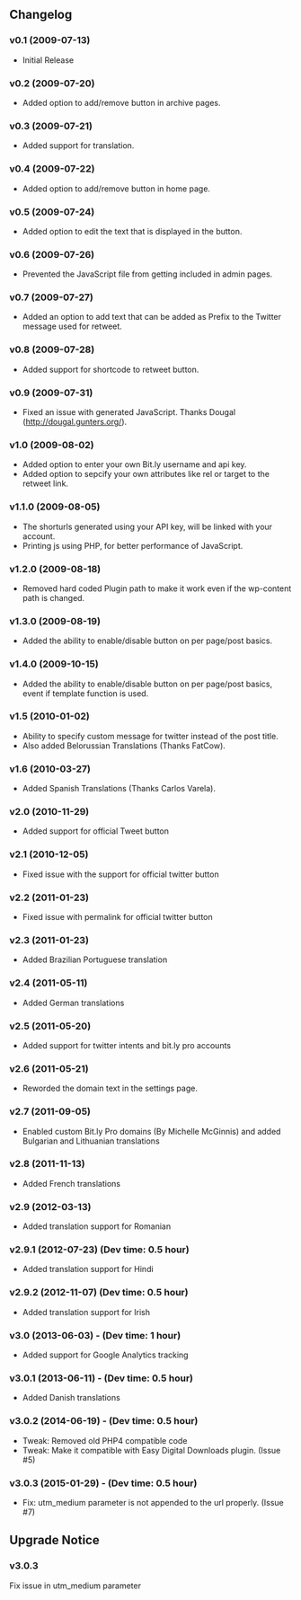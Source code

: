 ## Changelog ##

### v0.1 (2009-07-13) ###

*   Initial Release

### v0.2 (2009-07-20) ###

*   Added option to add/remove button in archive pages.

### v0.3 (2009-07-21) ###

*   Added support for translation.

### v0.4 (2009-07-22) ###

*   Added option to add/remove button in home page.

### v0.5 (2009-07-24) ###

*   Added option to edit the text that is displayed in the button.

### v0.6 (2009-07-26) ###

*   Prevented the JavaScript file from getting included in admin pages.

### v0.7 (2009-07-27) ###

*   Added an option to add text that can be added as Prefix to the Twitter message used for retweet.

### v0.8 (2009-07-28) ###

*   Added support for shortcode to retweet button.

### v0.9 (2009-07-31) ###

*   Fixed an issue with generated JavaScript. Thanks Dougal (http://dougal.gunters.org/).

### v1.0 (2009-08-02) ###

*   Added option to enter your own Bit.ly username and api key.
*   Added option to sepcify your own attributes like rel or target to the retweet link.

### v1.1.0 (2009-08-05) ###

*   The shorturls generated using your API key, will be linked with your account.
*   Printing js using PHP, for better performance of JavaScript.

### v1.2.0 (2009-08-18) ###

*   Removed hard coded Plugin path to make it work even if the wp-content path is changed.

### v1.3.0 (2009-08-19) ###
*   Added the ability to enable/disable button on per page/post basics.

### v1.4.0 (2009-10-15) ###
*   Added the ability to enable/disable button on per page/post basics, event if template function is used.

### v1.5 (2010-01-02) ###
*   Ability to specify custom message for twitter instead of the post title.
*   Also added Belorussian Translations (Thanks FatCow).

### v1.6 (2010-03-27) ###
*   Added Spanish Translations (Thanks Carlos Varela).

### v2.0 (2010-11-29) ###
*   Added support for official Tweet button

### v2.1 (2010-12-05) ###
*   Fixed issue with the support for official twitter button

### v2.2 (2011-01-23) ###
*   Fixed issue with permalink for official twitter button

### v2.3 (2011-01-23) ###
*   Added Brazilian Portuguese translation

### v2.4 (2011-05-11) ###
*   Added German translations

### v2.5 (2011-05-20) ###
*   Added support for twitter intents and bit.ly pro accounts

### v2.6 (2011-05-21) ###
*   Reworded the domain text in the settings page.

### v2.7 (2011-09-05) ###
*   Enabled custom Bit.ly Pro domains (By Michelle McGinnis) and added Bulgarian and Lithuanian translations

### v2.8 (2011-11-13) ###
*   Added French translations

### v2.9 (2012-03-13) ###
*   Added translation support for Romanian

### v2.9.1 (2012-07-23) (Dev time: 0.5 hour) ###
* Added translation support for Hindi

### v2.9.2 (2012-11-07) (Dev time: 0.5 hour) ###
* Added translation support for Irish

### v3.0 (2013-06-03) - (Dev time: 1 hour) ###
- Added support for Google Analytics tracking

### v3.0.1 (2013-06-11) - (Dev time: 0.5 hour) ###
- Added Danish translations

### v3.0.2 (2014-06-19) - (Dev time: 0.5 hour) ###
- Tweak: Removed old PHP4 compatible code
- Tweak: Make it compatible with Easy Digital Downloads plugin. (Issue #5)

### v3.0.3 (2015-01-29) - (Dev time: 0.5 hour) ###
- Fix: utm_medium parameter is not appended to the url properly. (Issue #7)

## Upgrade Notice ##

### v3.0.3 ###
Fix issue in utm_medium parameter

